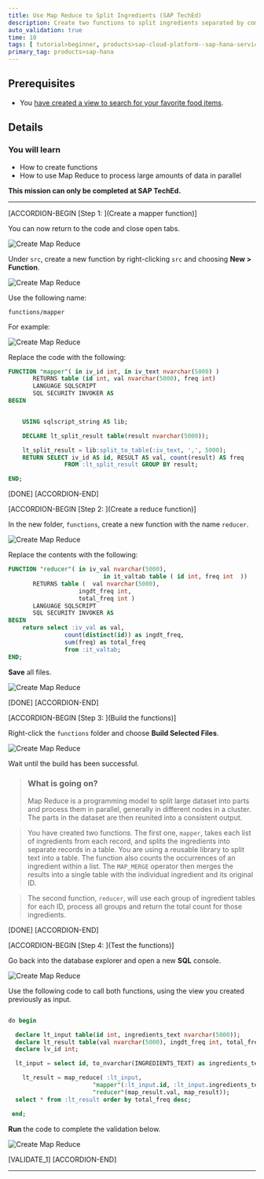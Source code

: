 ```yaml
---
title: Use Map Reduce to Split Ingredients (SAP TechEd)
description: Create two functions to split ingredients separated by commas in parallel
auto_validation: true
time: 10
tags: [ tutorial>beginner, products>sap-cloud-platform--sap-hana-service, products>sap-web-ide]
primary_tag: products>sap-hana
---
```


## Prerequisites
 - You [have created a view to search for your favorite food items](hana-advanced-analytics-teched-2).

## Details
### You will learn
  - How to create functions
  - How to use Map Reduce to process large amounts of data in parallel


  **This mission can only be completed at SAP TechEd.**

---

[ACCORDION-BEGIN [Step 1: ](Create a mapper function)]

You can now return to the code and close open tabs.

![Create Map Reduce](1.png)

Under `src`, create a new function by right-clicking  `src` and choosing **New > Function**.

![Create Map Reduce](4.png)

Use the following name:

```Text
functions/mapper
```

For example:

![Create Map Reduce](3.png)

Replace the code with the following:

```SQL
FUNCTION "mapper"( in iv_id int, in iv_text nvarchar(5000) )
       RETURNS table (id int, val nvarchar(5000), freq int)
       LANGUAGE SQLSCRIPT
       SQL SECURITY INVOKER AS
BEGIN


	USING sqlscript_string AS lib;

	DECLARE lt_split_result table(result nvarchar(5000));

	lt_split_result = lib:split_to_table(:iv_text, ',', 5000);
	RETURN SELECT iv_id AS id, RESULT AS val, count(result) AS freq
				FROM :lt_split_result GROUP BY result;

END;
```


[DONE]
[ACCORDION-END]

[ACCORDION-BEGIN [Step 2: ](Create a reduce function)]

In the new folder, `functions`, create a new function with the name `reducer`.

![Create Map Reduce](2.png)

Replace the contents with the following:

```SQL
FUNCTION "reducer"( in iv_val nvarchar(5000),
						   in it_valtab table ( id int, freq int  ))
       RETURNS table (	val nvarchar(5000),
					ingdt_freq int,
					total_freq int )
       LANGUAGE SQLSCRIPT
       SQL SECURITY INVOKER AS
BEGIN
	return select :iv_val as val,
				count(distinct(id)) as ingdt_freq,
				sum(freq) as total_freq
				from :it_valtab;
END;

```

**Save** all files.

![Create Map Reduce](5.png)

[DONE]
[ACCORDION-END]


[ACCORDION-BEGIN [Step 3: ](Build the functions)]

Right-click the `functions` folder and choose  **Build Selected Files**.

![Create Map Reduce](6.png)

Wait until the build has been successful.

> ### What is going on?
>
> Map Reduce is a programming model to split large dataset into parts and process them in parallel, generally in different nodes in a cluster. The parts in the dataset are then reunited into a consistent output.

> You have created two functions. The first one, `mapper`, takes each list of ingredients from each record, and splits the ingredients into separate records in a table. You are using a reusable library to split text into a table. The function also counts the occurrences of an ingredient within a list. The `MAP_MERGE` operator then merges the results into a single table with the individual ingredient and its original ID.

> The second function, `reducer`, will use each group of ingredient tables for each ID, process all groups and return the total count for those ingredients.

[DONE]
[ACCORDION-END]

[ACCORDION-BEGIN [Step 4: ](Test the functions)]

Go back into the database explorer and open a new **SQL** console.

![Create Map Reduce](7.png)

Use the following code to call both functions, using the view you created previously as input.

```SQL

do begin

  declare lt_input table(id int, ingredients_text nvarchar(5000));
  declare lt_result table(val nvarchar(5000), ingdt_freq int, total_freq int );
  declare lv_id int;

  lt_input = select id, to_nvarchar(INGREDIENTS_TEXT) as ingredients_text from "myFood";

    lt_result = map_reduce( :lt_input,
  						"mapper"(:lt_input.id, :lt_input.ingredients_text) group by val as map_result,
  						"reducer"(map_result.val, map_result));
  select * from :lt_result order by total_freq desc;

 end;
```

**Run** the code to complete the validation below.

![Create Map Reduce](8.png)

[VALIDATE_1]
[ACCORDION-END]



---
